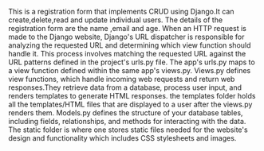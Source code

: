 This is a registration form that implements CRUD using Django.It can create,delete,read and update individual users.
The details of the registration form are the name ,email and age.
When an HTTP request is made to the Django website, Django's URL dispatcher is responsible for analyzing the requested URL and determining which view function should handle it. 
This process involves matching the requested URL against the URL patterns defined in the project's urls.py file. 
The app's urls.py maps to a view function defined within the same app's views.py. 
Views.py defines view functions, which handle incoming web requests and return web responses.They retrieve data from a database, process user input, and renders templates to generate HTML responses.
the templates folder holds all the templates/HTML files that are displayed to a user after the views.py renders them.
Models.py defines the structure of your database tables, including fields, relationships, and methods for interacting with the data.
The static folder is where one stores static files needed for the website's design and functionality which includes CSS stylesheets and images.

